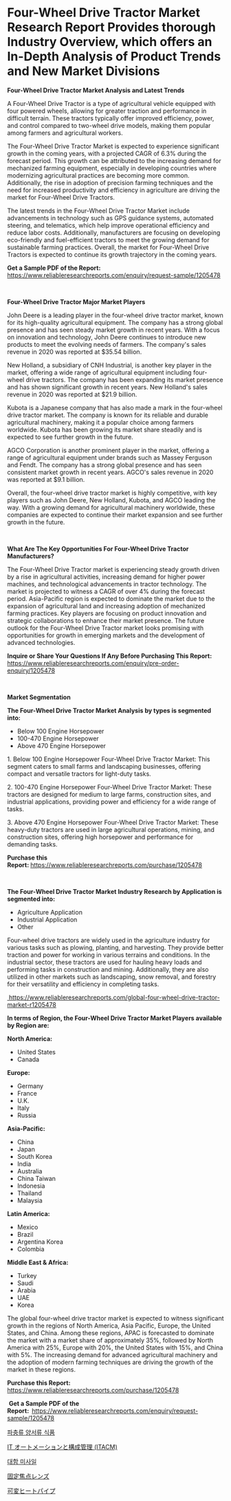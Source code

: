 <p><h1>Four-Wheel Drive Tractor Market Research Report Provides thorough Industry Overview, which offers an In-Depth Analysis of Product Trends and New Market Divisions</h1></p><p><strong>Four-Wheel Drive Tractor Market Analysis and Latest Trends</strong></p>
<p><p>A Four-Wheel Drive Tractor is a type of agricultural vehicle equipped with four powered wheels, allowing for greater traction and performance in difficult terrain. These tractors typically offer improved efficiency, power, and control compared to two-wheel drive models, making them popular among farmers and agricultural workers.</p><p>The Four-Wheel Drive Tractor Market is expected to experience significant growth in the coming years, with a projected CAGR of 6.3% during the forecast period. This growth can be attributed to the increasing demand for mechanized farming equipment, especially in developing countries where modernizing agricultural practices are becoming more common. Additionally, the rise in adoption of precision farming techniques and the need for increased productivity and efficiency in agriculture are driving the market for Four-Wheel Drive Tractors.</p><p>The latest trends in the Four-Wheel Drive Tractor Market include advancements in technology such as GPS guidance systems, automated steering, and telematics, which help improve operational efficiency and reduce labor costs. Additionally, manufacturers are focusing on developing eco-friendly and fuel-efficient tractors to meet the growing demand for sustainable farming practices. Overall, the market for Four-Wheel Drive Tractors is expected to continue its growth trajectory in the coming years.</p></p>
<p><strong>Get a Sample PDF of the Report:&nbsp;</strong> <a href="https://www.reliableresearchreports.com/enquiry/request-sample/1205478">https://www.reliableresearchreports.com/enquiry/request-sample/1205478</a></p>
<p>&nbsp;</p>
<p><strong>Four-Wheel Drive Tractor Major Market Players</strong></p>
<p><p>John Deere is a leading player in the four-wheel drive tractor market, known for its high-quality agricultural equipment. The company has a strong global presence and has seen steady market growth in recent years. With a focus on innovation and technology, John Deere continues to introduce new products to meet the evolving needs of farmers. The company's sales revenue in 2020 was reported at $35.54 billion.</p><p>New Holland, a subsidiary of CNH Industrial, is another key player in the market, offering a wide range of agricultural equipment including four-wheel drive tractors. The company has been expanding its market presence and has shown significant growth in recent years. New Holland's sales revenue in 2020 was reported at $21.9 billion.</p><p>Kubota is a Japanese company that has also made a mark in the four-wheel drive tractor market. The company is known for its reliable and durable agricultural machinery, making it a popular choice among farmers worldwide. Kubota has been growing its market share steadily and is expected to see further growth in the future.</p><p>AGCO Corporation is another prominent player in the market, offering a range of agricultural equipment under brands such as Massey Ferguson and Fendt. The company has a strong global presence and has seen consistent market growth in recent years. AGCO's sales revenue in 2020 was reported at $9.1 billion.</p><p>Overall, the four-wheel drive tractor market is highly competitive, with key players such as John Deere, New Holland, Kubota, and AGCO leading the way. With a growing demand for agricultural machinery worldwide, these companies are expected to continue their market expansion and see further growth in the future.</p></p>
<p>&nbsp;</p>
<p><strong>What Are The Key Opportunities For Four-Wheel Drive Tractor Manufacturers?</strong></p>
<p><p>The Four-Wheel Drive Tractor market is experiencing steady growth driven by a rise in agricultural activities, increasing demand for higher power machines, and technological advancements in tractor technology. The market is projected to witness a CAGR of over 4% during the forecast period. Asia-Pacific region is expected to dominate the market due to the expansion of agricultural land and increasing adoption of mechanized farming practices. Key players are focusing on product innovation and strategic collaborations to enhance their market presence. The future outlook for the Four-Wheel Drive Tractor market looks promising with opportunities for growth in emerging markets and the development of advanced technologies.</p></p>
<p><strong>Inquire or Share Your Questions If Any Before Purchasing This Report:</strong> <a href="https://www.reliableresearchreports.com/enquiry/pre-order-enquiry/1205478">https://www.reliableresearchreports.com/enquiry/pre-order-enquiry/1205478</a></p>
<p>&nbsp;</p>
<p><strong>Market Segmentation</strong></p>
<p><strong>The Four-Wheel Drive Tractor Market Analysis by types is segmented into:</strong></p>
<p><ul><li>Below 100 Engine Horsepower</li><li>100-470 Engine Horsepower</li><li>Above 470 Engine Horsepower</li></ul></p>
<p><p>1. Below 100 Engine Horsepower Four-Wheel Drive Tractor Market: This segment caters to small farms and landscaping businesses, offering compact and versatile tractors for light-duty tasks.</p><p>2. 100-470 Engine Horsepower Four-Wheel Drive Tractor Market: These tractors are designed for medium to large farms, construction sites, and industrial applications, providing power and efficiency for a wide range of tasks.</p><p>3. Above 470 Engine Horsepower Four-Wheel Drive Tractor Market: These heavy-duty tractors are used in large agricultural operations, mining, and construction sites, offering high horsepower and performance for demanding tasks.</p></p>
<p><strong>Purchase this Report:&nbsp;</strong><a href="https://www.reliableresearchreports.com/purchase/1205478">https://www.reliableresearchreports.com/purchase/1205478</a></p>
<p>&nbsp;</p>
<p><strong>The Four-Wheel Drive Tractor Market Industry Research by Application is segmented into:</strong></p>
<p><ul><li>Agriculture Application</li><li>Industrial Application</li><li>Other</li></ul></p>
<p><p>Four-wheel drive tractors are widely used in the agriculture industry for various tasks such as plowing, planting, and harvesting. They provide better traction and power for working in various terrains and conditions. In the industrial sector, these tractors are used for hauling heavy loads and performing tasks in construction and mining. Additionally, they are also utilized in other markets such as landscaping, snow removal, and forestry for their versatility and efficiency in completing tasks.</p></p>
<p><a href="https://www.reliableresearchreports.com/global-four-wheel-drive-tractor-market-r1205478">&nbsp;https://www.reliableresearchreports.com/global-four-wheel-drive-tractor-market-r1205478</a></p>
<p><strong>In terms of Region, the Four-Wheel Drive Tractor Market Players available by Region are:</strong></p>
<p>
    <p> <strong> North America: </strong>
        <ul>
            <li>United States</li>
            <li>Canada</li>
        </ul>
        </p> 
    <p> <strong> Europe: </strong>
        <ul>
            <li>Germany</li>
            <li>France</li>
            <li>U.K.</li>
            <li>Italy</li>
            <li>Russia</li>
        </ul>
        </p> 
    <p> <strong> Asia-Pacific: </strong>
        <ul>
            <li>China</li>
            <li>Japan</li>
            <li>South Korea</li>
            <li>India</li>
            <li>Australia</li>
            <li>China Taiwan</li>
            <li>Indonesia</li>
            <li>Thailand</li>
            <li>Malaysia</li>
        </ul>
        </p> 
    <p> <strong> Latin America: </strong>
        <ul>
            <li>Mexico</li>
            <li>Brazil</li>
            <li>Argentina Korea</li>
            <li>Colombia</li>
        </ul>
        </p> 
    <p> <strong> Middle East & Africa: </strong>
        <ul>
            <li>Turkey</li>
            <li>Saudi</li>
            <li>Arabia</li>
            <li>UAE</li>
            <li>Korea</li>
        </ul>
    </p>
    </p>
<p><p>The global four-wheel drive tractor market is expected to witness significant growth in the regions of North America, Asia Pacific, Europe, the United States, and China. Among these regions, APAC is forecasted to dominate the market with a market share of approximately 35%, followed by North America with 25%, Europe with 20%, the United States with 15%, and China with 5%. The increasing demand for advanced agricultural machinery and the adoption of modern farming techniques are driving the growth of the market in these regions.</p></p>
<p><strong>Purchase this Report: </strong><a href="https://www.reliableresearchreports.com/purchase/1205478">https://www.reliableresearchreports.com/purchase/1205478</a></p>
<p>&nbsp;<strong>Get a Sample PDF of the Report:&nbsp;&nbsp;</strong><a href="https://www.reliableresearchreports.com/enquiry/request-sample/1205478">https://www.reliableresearchreports.com/enquiry/request-sample/1205478</a></p>
<p><strong></strong></p>
<p><p><a href="https://medium.com/@leeanford76845djf/%ED%8C%8C%EC%B6%A9%EB%A5%98-%EB%B0%8F-%EC%96%91%EC%84%9C%EB%A5%98-%EC%82%AC%EB%A3%8C-%EC%8B%9C%EC%9E%A5-%EA%B2%BD%EC%9F%81-%EB%B6%84%EC%84%9D-%EC%8B%9C%EC%9E%A5-%EB%8F%99%ED%96%A5-%EB%B0%8F-2031%EB%85%84%EA%B9%8C%EC%A7%80%EC%9D%98-%EC%98%88%EC%B8%A1-dae4f0a0a53b">파충류 양서류 식품</a></p><p><a href="https://github.com/CieloStamm/Market-Research-Report-List-1/blob/main/8127514111576.md">IT オートメーションと構成管理 (ITACM)</a></p><p><a href="https://github.com/iansanftyord09878/Market-Research-Report-List-2/blob/main/7685897106636.md">대함 미사일</a></p><p><a href="https://medium.com/@samirmayert28/%E5%9B%BA%E5%AE%9A%E7%84%A6%E7%82%B9%E3%83%AC%E3%83%B3%E3%82%BA%E5%B8%82%E5%A0%B4%E3%83%AC%E3%83%9D%E3%83%BC%E3%83%88%E3%81%AF-%E3%81%93%E3%81%AE%E5%B8%82%E5%A0%B4%E3%81%AE%E6%9C%80%E6%96%B0%E3%83%88%E3%83%AC%E3%83%B3%E3%83%89%E3%81%A8%E6%88%90%E9%95%B7%E6%A9%9F%E4%BC%9A%E3%82%92%E6%98%8E%E3%82%89%E3%81%8B%E3%81%AB%E3%81%97%E3%81%BE%E3%81%99-0479b479ec63">固定焦点レンズ</a></p><p><a href="https://medium.com/@lawrencewatkins654/%E5%8F%AF%E5%A4%89%E7%86%B1%E3%83%91%E3%82%A4%E3%83%97%E5%B8%82%E5%A0%B4%E3%83%A1%E3%83%88%E3%83%AA%E3%83%83%E3%82%AF%E3%82%B9%E3%81%AE%E5%BE%A9%E5%8F%B7%E5%8C%96-%E5%B8%82%E5%A0%B4%E3%82%B7%E3%82%A7%E3%82%A2-%E3%83%88%E3%83%AC%E3%83%B3%E3%83%89-%E3%81%8A%E3%82%88%E3%81%B3%E6%88%90%E9%95%B7%E3%83%91%E3%82%BF%E3%83%BC%E3%83%B3-d9b605d9e05b">可変ヒートパイプ</a></p></p>